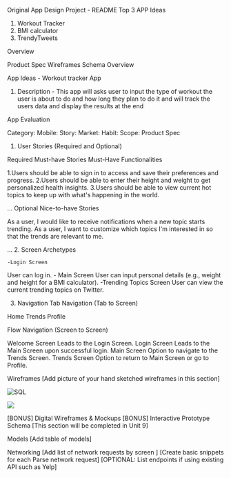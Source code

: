 Original App Design Project - README
Top 3 APP Ideas

1. Workout Tracker
2. BMI calculator
3. TrendyTweets


Overview

Product Spec
Wireframes
Schema
Overview

App Ideas  - Workout tracker App
1. Description - This  app will asks user to input the type of workout the user is about to do and how long they plan to do it and will track the users data and display the results at the end 

App Evaluation

Category:
Mobile:
Story:
Market:
Habit:
Scope:
Product Spec
1. User Stories (Required and Optional)


Required Must-have Stories
Must-Have Functionalities

1.Users should be able to sign in to access and save their preferences and progress.
2.Users should be able to enter their height and weight to get personalized health insights.
3.Users should be able to view current hot topics to keep up with what's happening in the world.


...
Optional Nice-to-have Stories

As a user, I would like to receive notifications when a new topic starts trending.
As a user, I want to customize which topics I'm interested in so that the trends are relevant to me.

...
2. Screen Archetypes

    -Login Screen
User can log in.
    -  Main Screen
User can input personal details (e.g., weight and height for a BMI calculator).
    -Trending Topics Screen
User can view the current trending topics on Twitter.


3. Navigation
Tab Navigation (Tab to Screen)

Home
Trends
Profile


Flow Navigation (Screen to Screen)

Welcome Screen
    Leads to the Login Screen.
Login Screen
    Leads to the Main Screen upon successful login.
Main Screen
    Option to navigate to the Trends Screen.
Trends Screen
    Option to return to Main Screen or go to Profile.


Wireframes
[Add picture of your hand sketched wireframes in this section] 

![SQL](https://github.com/sthapa102/Unit-8-Capstone-Project-1/assets/82973044/77d94b42-5dbf-4a28-b5db-6c98ad2e1179)


<div>
    <a href="https://www.loom.com/share/8bcfca6490ad48beb46d4c979f59ebeb">
    </a>
    <a href="https://www.loom.com/share/8bcfca6490ad48beb46d4c979f59ebeb">
      <img style="max-width:300px;" src="null">
    </a>
  </div>



[BONUS] Digital Wireframes & Mockups
[BONUS] Interactive Prototype
Schema
[This section will be completed in Unit 9]

Models
[Add table of models]

Networking
[Add list of network requests by screen ]
[Create basic snippets for each Parse network request]
[OPTIONAL: List endpoints if using existing API such as Yelp]

